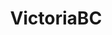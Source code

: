 ---
title: VictoriaBC
crosslinks:
- canada
- PersonalFinanceCanada
- AskCulinary
- vancouver
- woahdude
- AskReddit
- CanadaPolitics
- uvic
- vic
- govictoria
- mexico
- transvoice
- legaladvice
- Landlord
- RATS
- MapPorn
- PokemonGoVictoria
- skiing
- EatCheapAndHealthy
---